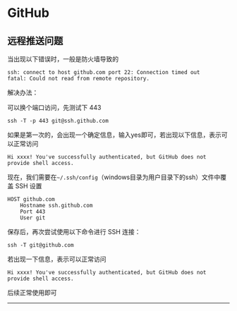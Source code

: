 # GitHub

## 远程推送问题

当出现以下错误时，一般是防火墙导致的
```shell
ssh: connect to host github.com port 22: Connection timed out
fatal: Could not read from remote repository.
```

解决办法：

可以换个端口访问，先测试下 443
```shell
ssh -T -p 443 git@ssh.github.com
```
如果是第一次的，会出现一个确定信息，输入yes即可，若出现以下信息，表示可以正常访问
```shell
Hi xxxx! You've successfully authenticated, but GitHub does not provide shell access.
```

现在，我们需要在`~/.ssh/config`（windows目录为用户目录下的ssh）文件中覆盖 SSH 设置
```
HOST github.com
	Hostname ssh.github.com
	Port 443
	User git
```

保存后，再次尝试使用以下命令进行 SSH 连接：
```shell
ssh -T git@github.com
```
若出现一下信息，表示可以正常访问
```shell
Hi xxxx! You've successfully authenticated, but GitHub does not provide shell access.
```
后续正常使用即可


----

